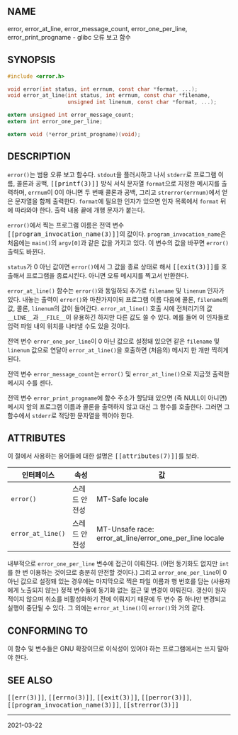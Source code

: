 ## NAME

error, error_at_line, error_message_count, error_one_per_line, error_print_progname - glibc 오류 보고 함수

## SYNOPSIS

```c
#include <error.h>

void error(int status, int errnum, const char *format, ...);
void error_at_line(int status, int errnum, const char *filename,
                   unsigned int linenum, const char *format, ...);

extern unsigned int error_message_count;
extern int error_one_per_line;

extern void (*error_print_progname)(void);
```

## DESCRIPTION

`error()`는 범용 오류 보고 함수다. `stdout`을 플러시하고 나서 `stderr`로 프로그램 이름, 콜론과 공백, <tt>[[printf(3)]]</tt> 방식 서식 문자열 `format`으로 지정한 메시지를 출력하며, `errnum`이 0이 아니면 두 번째 콜론과 공백, 그리고 `strerror(errnum)`에서 얻은 문자열을 함께 출력한다. `format`에 필요한 인자가 있으면 인자 목록에서 `format` 뒤에 따라와야 한다. 출력 내용 끝에 개행 문자가 붙는다.

`error()`에서 찍는 프로그램 이름은 전역 변수 <tt>[[program_invocation_name(3)]]</tt>의 값이다. `program_invocation_name`은 처음에는 `main()`의 `argv[0]`과 같은 값을 가지고 있다. 이 변수의 값을 바꾸면 `error()` 출력도 바뀐다.

`status`가 0 아닌 값이면 `error()`에서 그 값을 종료 상태로 해서 <tt>[[exit(3)]]</tt>를 호출해서 프로그램을 종료시킨다. 아니면 오류 메시지를 찍고서 반환한다.

`error_at_line()` 함수는 `error()`와 동일하되 추가로 `filename` 및 `linenum` 인자가 있다. 내놓는 출력이 `error()`와 마찬가지이되 프로그램 이름 다음에 콜론, `filename`의 값, 콜론, `linenum`의 값이 들어간다. `error_at_line()` 호출 시에 전처리기의 값 `__LINE__`과 `__FILE__`이 유용하긴 하지만 다른 값도 쓸 수 있다. 예를 들어 이 인자들로 입력 파일 내의 위치를 나타낼 수도 있을 것이다.

전역 변수 `error_one_per_line`이 0 아닌 값으로 설정돼 있으면 같은 `filename` 및 `linenum` 값으로 연달아 `error_at_line()`을 호출하면 (처음의) 메시지 한 개만 찍히게 된다.

전역 변수 `error_message_count`는 `error()` 및 `error_at_line()`으로 지금껏 출력한 메시지 수를 센다.

전역 변수 `error_print_progname`에 함수 주소가 할당돼 있으면 (즉 NULL이 아니면) 메시지 앞의 프로그램 이름과 콜론을 출력하지 않고 대신 그 함수를 호출한다. 그러면 그 함수에서 `stderr`로 적당한 문자열을 찍어야 한다.

## ATTRIBUTES

이 절에서 사용하는 용어들에 대한 설명은 <tt>[[attributes(7)]]</tt>를 보라.

| 인터페이스 | 속성 | 값 |
| --- | --- | --- |
| `error()` | 스레드 안전성 | MT-Safe locale |
| `error_at_line()` | 스레드 안전성 | MT-Unsafe race: error_at_line/error_one_per_line locale |

내부적으로 `error_one_per_line` 변수에 접근이 이뤄진다. (어떤 동기화도 없지만 `int`를 한 번 이용하는 것이므로 충분히 안전할 것이다.) 그리고 `error_one_per_line`이 0 아닌 값으로 설정돼 있는 경우에는 마지막으로 찍은 파일 이름과 행 번호를 담는 (사용자에게 노출되지 않는) 정적 변수들에 동기화 없는 접근 및 변경이 이뤄진다. 갱신이 원자적이지 않으며 취소를 비활성화하기 전에 이뤄지기 때문에 두 변수 중 하나만 변경되고 실행이 중단될 수 있다. 그 외에는 `error_at_line()`이 `error()`와 거의 같다.

## CONFORMING TO

이 함수 및 변수들은 GNU 확장이므로 이식성이 있어야 하는 프로그램에서는 쓰지 말아야 한다.

## SEE ALSO

<tt>[[err(3)]]</tt>, <tt>[[errno(3)]]</tt>, <tt>[[exit(3)]]</tt>, <tt>[[perror(3)]]</tt>, <tt>[[program_invocation_name(3)]]</tt>, <tt>[[strerror(3)]]</tt>

----

2021-03-22
